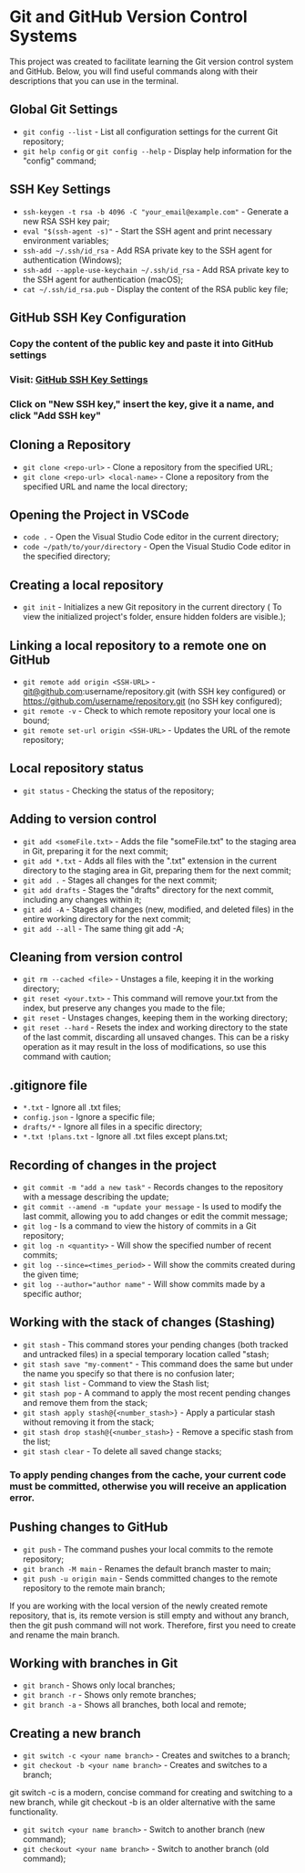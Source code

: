 # Git and GitHub Version Control Systems

This project was created to facilitate learning the Git version control system and GitHub. Below, you will find useful commands along with their descriptions that you can use in the terminal.

## Global Git Settings

- `git config --list` - List all configuration settings for the current Git repository;
- `git help config` or `git config --help` - Display help information for the "config" command;

## SSH Key Settings

- `ssh-keygen -t rsa -b 4096 -C "your_email@example.com"` - Generate a new RSA SSH key pair;
- `eval "$(ssh-agent -s)"` - Start the SSH agent and print necessary environment variables;
- `ssh-add ~/.ssh/id_rsa` - Add RSA private key to the SSH agent for authentication (Windows);
- `ssh-add --apple-use-keychain ~/.ssh/id_rsa` - Add RSA private key to the SSH agent for authentication (macOS);
- `cat ~/.ssh/id_rsa.pub` - Display the content of the RSA public key file;

## GitHub SSH Key Configuration

### Copy the content of the public key and paste it into GitHub settings

### Visit: [GitHub SSH Key Settings](https://github.com/settings/keys)

### Click on "New SSH key," insert the key, give it a name, and click "Add SSH key"

## Cloning a Repository

- `git clone <repo-url>` - Clone a repository from the specified URL;
- `git clone <repo-url> <local-name>` - Clone a repository from the specified URL and name the local directory;

## Opening the Project in VSCode

- `code .` - Open the Visual Studio Code editor in the current directory;
- `code ~/path/to/your/directory` - Open the Visual Studio Code editor in the specified directory;

## Creating a local repository

- `git init` - Initializes a new Git repository in the current directory (
  To view the initialized project's folder, ensure hidden folders are visible.);

## Linking a local repository to a remote one on GitHub

- `git remote add origin <SSH-URL>` - git@github.com:username/repository.git (with SSH key configured) or <https://github.com/username/repository.git> (no SSH key configured);
- `git remote -v` - Check to which remote repository your local one is bound;
- `git remote set-url origin <SSH-URL>` - Updates the URL of the remote repository;

## Local repository status

- `git status` - Checking the status of the repository;

## Adding to version control

- `git add <someFile.txt>` - Adds the file "someFile.txt" to the staging area in Git, preparing it for the next commit;
- `git add *.txt` - Adds all files with the ".txt" extension in the current directory to the staging area in Git, preparing them for the next commit;
- `git add .` - Stages all changes for the next commit;
- `git add drafts` - Stages the "drafts" directory for the next commit, including any changes within it;
- `git add -A` - Stages all changes (new, modified, and deleted files) in the entire working directory for the next commit;
- `git add --all` - The same thing git add -A;

## Cleaning from version control

- `git rm --cached <file>` - Unstages a file, keeping it in the working directory;
- `git reset <your.txt>` - This command will remove your.txt from the index, but preserve any changes you made to the file;
- `git reset` - Unstages changes, keeping them in the working directory;
- `git reset --hard` - Resets the index and working directory to the state of the last commit, discarding all unsaved changes. This can be a risky operation as it may result in the loss of modifications, so use this command with caution;

## .gitignore file

- `*.txt` - Ignore all .txt files;
- `config.json` - Ignore a specific file;
- `drafts/*` - Ignore all files in a specific directory;
- `*.txt !plans.txt` - Ignore all .txt files except plans.txt;

## Recording of changes in the project

- `git commit -m "add a new task"` - Records changes to the repository with a message describing the update;
- `git commit --amend -m "update your message` - Is used to modify the last commit, allowing you to add changes or edit the commit message;
- `git log` - Is a command to view the history of commits in a Git repository;
- `git log -n <quantity>` - Will show the specified number of recent commits;
- `git log --since=<times_period>` - Will show the commits created during the given time;
- `git log --author="author name"` - Will show commits made by a specific author;

## Working with the stack of changes (Stashing)

- `git stash` - This command stores your pending changes (both tracked and untracked files) in a special temporary location called "stash;
- `git stash save "my-comment"` - This command does the same but under the name you specify so that there is no confusion later;
- `git stash list` - Command to view the Stash list;
- `git stash pop` - A command to apply the most recent pending changes and remove them from the stack;
- `git stash apply stash@{<number_stash>}` - Apply a particular stash without removing it from the stack;
- `git stash drop stash@{<number_stash>}` - Remove a specific stash from the list;
- `git stash clear` - To delete all saved change stacks;

### To apply pending changes from the cache, your current code must be committed, otherwise you will receive an application error.

## Pushing changes to GitHub

- `git push` - The command pushes your local commits to the remote repository;
- `git branch -M main` - Renames the default branch master to main;
- `git push -u origin main` - Sends committed changes to the remote repository to the remote main branch;

If you are working with the local version of the newly created remote repository, that is, its remote version is still empty and without any branch, then the git push command will not work. Therefore, first you need to create and rename the main branch.

## Working with branches in Git

- `git branch` - Shows only local branches;
- `git branch -r` - Shows only remote branches;
- `git branch -a` - Shows all branches, both local and remote;

## Creating a new branch

- `git switch -c <your name branch>` - Creates and switches to a branch;
- `git checkout -b <your name branch>` - Creates and switches to a branch;

git switch -c is a modern, concise command for creating and switching to a new branch, while git checkout -b is an older alternative with the same functionality.

- `git switch <your name branch>` - Switch to another branch (new command);
- `git checkout <your name branch>` - Switch to another branch (old command);
